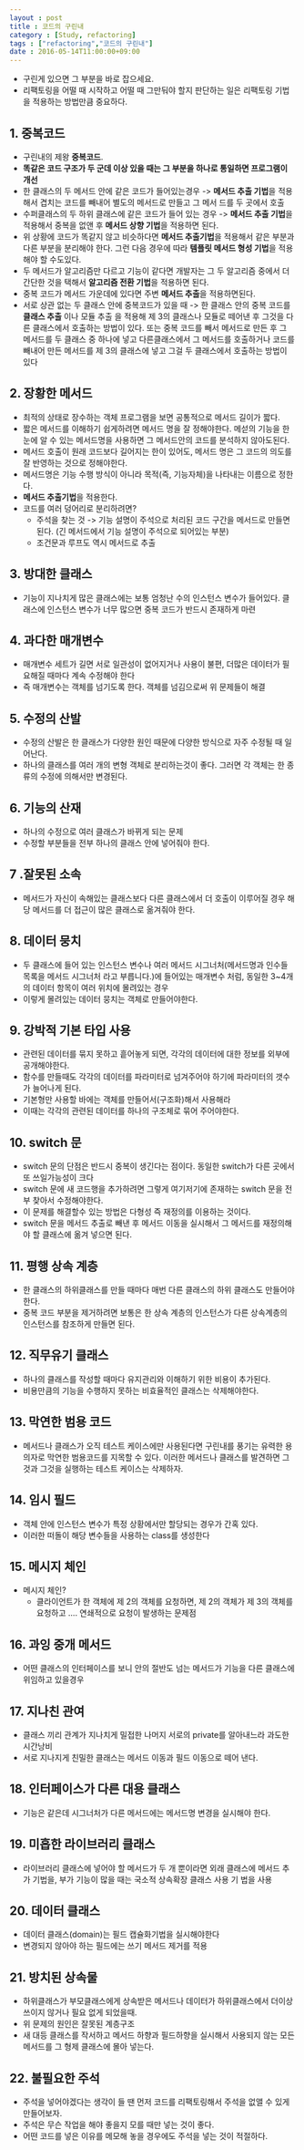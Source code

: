 ```yaml
---
layout : post
title : 코드의 구린내
category : [Study, refactoring]
tags : ["refactoring","코드의 구린내"]
date : 2016-05-14T11:00:00+09:00
---
```


  - 구린게 있으면 그 부분을 바로 잡으세요.
  - 리팩토링을 어떨 때 시작하고 어떨 때 그만둬야 할지 판단하는 일은 리팩토링 기법을 적용하는 방법만큼 중요하다.

## 1. 중복코드
  - 구린내의 제왕 **중복코드**.
  - **똑같은 코드 구조가 두 군데 이상 있을 때는 그 부분을 하나로 통일하면 프로그램이 개선**
  - 한 클래스의 두 메서드 안에 같은 코드가 들어있는경우 -> **메서드 추출 기법**을 적용해서 겹치는 코드를 빼내어 별도의 메서드로 만들고 그 메서          드를 두 곳에서 호출
  - 수퍼클래스의 두 하위 클래스에 같은 코드가 들어 있는 경우 -> **메서드 추출 기법**을 적용해서 중복을 없앤 후 **메서드 상향 기법**을 적용하면   된다.
  - 위 상황에 코드가 똑같지 않고 비슷하다면 **메서드 추출기법**을 적용해서 같은 부분과 다른 부분을 분리해야 한다. 그런 다음 경우에 따라 **템플릿 메서드 형성 기법**을 적용해야 할 수도있다.
  - 두 메서드가 알고리즘만 다르고 기능이 같다면 개발자는 그 두 알고리즘 중에서 더 간단한 것을 택해서 **알고리즘 전환 기법**을 적용하면 된다.
  - 중복 코드가 메서드 가운데에 있다면 주변 **메서드 추출**을 적용하면된다.
  - 서로 상관 없는 두 클래스 안에 중복코드가 있을 때 -> 한 클래스 안의 중복 코드를 **클래스 추출** 이나 모듈 추출 을 적용해 제 3의 
    클래스나 모듈로 떼어낸 후 그것을 다른 클래스에서 호출하는 방법이 있다. 또는 중복 코드를 빼서 메서드로 만든 후 그 메서드를 두 클래스 중 하나에 넣고 다른클래스에서 그 메서드를 호출하거나 코드를 빼내어 만든 메서드를 제 3의 클래스에 넣고 그걸 두 클래스에서 호출하는 방법이 있다

## 2. 장황한 메서드
  - 최적의 상태로 장수하는 객체 프로그램을 보면 공통적으로 메서드 길이가 짧다.
  - 짧은 메서드를 이해하기 쉽게하려면 메서드 명을 잘 정해야한다.
    메섣의 기능을 한눈에 알 수 있는 메서드명을 사용하면 그 메서드안의 코드를 분석하지 않아도된다.
  - 메서드 호출이 원래 코드보다 길어지는 한이 있어도, 메서드 명은 그 코드의 의도를 잘 반영하는 것으로 정해야한다.
  - 메서드명은 기능 수행 방식이 아니라 목적(즉, 기능자체)을 나타내는 이름으로 정한다.
  - **메서드 추출기법**을 적용한다.
  - 코드를 여러 덩어리로 분리하려면?
    - 주석을 찾는 것 -> 기능 설명이 주석으로 처리된 코드 구간을 메서드로 만들면 된다. (긴 메서드에서 기능 설명이 주석으로 되어있는 부분)
    - 조건문과 루프도 역시 메서드로 추출 

## 3. 방대한 클래스
  - 기능이 지나치게 많은 클래스에는 보통 엄청난 수의 인스턴스 변수가 들어있다.
    클래스에 인스턴스 변수가 너무 많으면 중복 코드가 반드시 존재하게 마련

## 4. 과다한 매개변수
  - 매개변수 세트가 길면 서로 일관성이 없어지거나 사용이 불편, 더많은 데이터가 필요해질 때마다 계속 수정해야 한다 
  - 즉 매개변수는 객체를 넘기도록 한다. 객체를 넘김으로써 위 문제들이 해결

## 5. 수정의 산발
  - 수정의 산발은 한 클래스가 다양한 원인 때문에 다양한 방식으로 자주 수정될 때 일어난다.
  - 하나의 클래스를 여러 개의 변형 객체로 분리하는것이 좋다.
    그러면 각 객체는 한 종류의 수정에 의해서만 변경된다.
  
## 6. 기능의 산재
  - 하나의 수정으로 여러 클래스가 바뀌게 되는 문제
  - 수정할 부분들을 전부 하나의 클래스 안에 넣어줘야 한다.
 
## 7 .잘못된 소속
  - 메서드가 자신이 속해있는 클래스보다 다른 클래스에서 더 호출이 이루어질 경우 해당 메서드를 더 접근이 많은 클래스로 옮겨줘야 한다.

## 8. 데이터 뭉치
  - 두 클래스에 들어 있는 인스턴스 변수나 여러 메서드 시그너처(메서드명과 인수들 목록을 메서드 시그너처 라고 부릅니다.)에 들어있는 
    매개변수 처럼, 동일한 3~4개의 데이터 항목이 여러 위치에 몰려있는 경우
  - 이렇게 몰려있는 데이터 뭉치는 객체로 만들어야한다.

## 9. 강박적 기본 타입 사용
  - 관련된 데이터를 묶지 못하고 흩어놓게 되면, 각각의 데이터에 대한 정보를 외부에 공개해야한다.
  - 함수를 만들때도 각각의 데이터를 파라미터로 넘겨주어야 하기에 파라미터의 갯수가 늘어나게 된다.
  - 기본형만 사용할 바에는 객체를 만들어서(구조화)해서 사용해라
  - 이때는 각각의 관련된 데이터를 하나의 구조체로 묶어 주어야한다.

## 10. switch 문
  - switch 문의 단점은 반드시 중복이 생긴다는 점이다.
    동일한 switch가 다른 곳에서 또 쓰일가능성이 크다
  - switch 문에 새 코드행을 추가하려면 그렇게 여기저기에 존재하는 switch 문을 전부 찾아서 수정해야한다.
  - 이 문제를 해결할수 있는 방법은 다형성 즉 재정의를 이용하는 것이다.
  - switch 문을 메서드 추출로 빼낸 후 메서드 이동을 실시해서 그 메서드를 재정의해야 할 클래스에 옮겨 넣으면 된다.

## 11. 평행 상속 계층
  - 한 클래스의 하위클래스를 만들 때마다 매번 다른 클래스의 하위 클래스도 만들어야 한다.
  - 중복 코드 부분을 제거하려면 보통은 한 상속 계층의 인스턴스가 다른 상속계층의 인스턴스를 참조하게 만들면 된다.

## 12. 직무유기 클래스
  - 하나의 클래스를 작성할 때마다 유지관리와 이해하기 위한 비용이 추가된다.
  - 비용만큼의 기능을 수행하지 못하는 비효율적인 클래스는 삭제해야한다.

## 13. 막연한 범용 코드
  - 메서드나 클래스가 오직 테스트 케이스에만 사용된다면 구린내를 풍기는 유력한 용의자로 막연한 범용코드를 지목할 수 있다.
    이러한 메서드나 클래스를 발견하면 그것과 그것을 실행하는 테스트 케이스는 삭제하자.

## 14. 임시 필드
  - 객체 안에 인스턴스 변수가 특정 상황에서만 할당되는 경우가 간혹 있다.
  - 이러한 떠돌이 해당 변수들을 사용하는 class를 생성한다

## 15. 메시지 체인
  - 메시지 체인?
    - 클라이언트가 한 객체에 제 2의 객체를 요청하면, 제 2의 객체가 제 3의 객체를 요청하고 .... 연쇄적으로 요청이 발생하는 문제점
 
## 16. 과잉 중개 메서드
  - 어떤 클래스의 인터페이스를 보니 안의 절반도 넘는 메서드가 기능을 다른 클래스에 위임하고 있을경우

## 17. 지나친 관여
  - 클래스 끼리 관계가 지나치게 밀접한 나머지 서로의 private를 알아내느라 과도한 시간낭비 
  - 서로 지나지게 친밀한 클래스는 메서드 이동과 필드 이동으로 떼어 낸다.
  

## 18. 인터페이스가 다른 대용 클래스
  - 기능은 같은데 시그너처가 다른 메서드에는 메서드명 변경을 실시해야 한다.

## 19. 미흡한 라이브러리 클래스
  - 라이브러리 클래스에 넣어야 할 메서드가 두 개 뿐이라면 외래 클래스에 메서드 추가 기법을, 부가 기능이 많을 때는 국소적 상속확장 클래스 사용 기       법을 사용

## 20. 데이터 클래스
  - 데이터 클래스(domain)는 필드 캡슐화기법을 실시해야한다
  - 변경되지 않아야 하는 필드에는 쓰기 메서드 제거를 적용
  
## 21. 방치된 상속물
  - 하위클래스가 부모클래스에게 상속받은 메서드나 데이터가 하위클래스에서 더이상 쓰이지 않거나 필요 없게 되었을때.
  - 위 문제의 원인은 잘못된 계층구조
  - 새 대등 클래스를 작서하고 메서드 하향과 필드하향을 실시해서 사용되지 않는 모든 메서드를 그 형제 클래스에 몰아 넣는다.

## 22. 불필요한 주석
  - 주석을 넣어야겠다는 생각이 들 땐 먼저 코드를 리팩토링해서 주석을 없앨 수 있게 만들어보자.
  - 주석은 무슨 작업을 해야 좋을지 모를 때만 넣는 것이 좋다.
  - 어떤 코드를 넣은 이유를 메모해 놓을 경우에도 주석을 넣는 것이 적절하다.



































